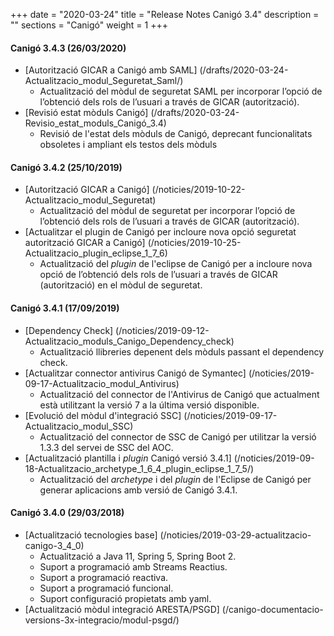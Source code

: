 +++
date        = "2020-03-24"
title       = "Release Notes Canigó 3.4"
description = ""
sections    = "Canigó"
weight      = 1
+++

#### Canigó 3.4.3 (26/03/2020)
- [Autorització GICAR a Canigó amb SAML] (/drafts/2020-03-24-Actualitzacio_modul_Seguretat_Saml/)
	- Actualització del mòdul de seguretat SAML per incorporar l’opció de l’obtenció dels rols de l’usuari a través de GICAR (autorització).
- [Revisió estat mòduls Canigó] (/drafts/2020-03-24-Revisio_estat_moduls_Canigó_3.4)
	- Revisió de l'estat dels mòduls de Canigó, deprecant funcionalitats obsoletes i ampliant els testos dels mòduls

#### Canigó 3.4.2 (25/10/2019)

- [Autorització GICAR a Canigó] (/noticies/2019-10-22-Actualitzacio_modul_Seguretat)
	- Actualització del mòdul de seguretat per incorporar l’opció de l’obtenció dels rols de l’usuari a través de GICAR (autorització).
- [Actualitzar el plugin de Canigó per incloure nova opció seguretat autorització GICAR a Canigó] (/noticies/2019-10-25-Actualitzacio_plugin_eclipse_1_7_6)
	- Actualització del _plugin_ de l'eclipse de Canigó per a incloure nova opció de l’obtenció dels rols de l’usuari a través de GICAR (autorització) en el mòdul de seguretat.

#### Canigó 3.4.1 (17/09/2019)

- [Dependency Check] (/noticies/2019-09-12-Actualitzacio_moduls_Canigo_Dependency_check)
	- Actualització llibreries depenent dels mòduls passant el dependency check.
- [Actualitzar connector antivirus Canigó de Symantec] (/noticies/2019-09-17-Actualitzacio_modul_Antivirus)
	- Actualització del connector de l'Antivirus de Canigó que actualment està utilitzant la versió 7 a la última versió disponible.
- [Evolució del mòdul d'integració SSC] (/noticies/2019-09-17-Actualitzacio_modul_SSC)
	- Actualització del connector de SSC de Canigó per utilitzar la versió 1.3.3 del servei de SSC del AOC.
- [Actualització plantilla i _plugin_ Canigó versió 3.4.1] (/noticies/2019-09-18-Actualitzacio_archetype_1_6_4_plugin_eclipse_1_7_5/)
	- Actualització del _archetype_ i del _plugin_ de l'Eclipse de Canigó per generar aplicacions amb versió de Canigó 3.4.1.


#### Canigó 3.4.0 (29/03/2018)

- [Actualització tecnologies base] (/noticies/2019-03-29-actualitzacio-canigo-3_4_0)
	- Actualització a Java 11, Spring 5, Spring Boot 2.
	- Suport a programació amb Streams Reactius.
	- Suport a programació reactiva.
	- Suport a programació funcional.
	- Suport configuració propietats amb yaml.		
- [Actualització mòdul integració ARESTA/PSGD] (/canigo-documentacio-versions-3x-integracio/modul-psgd/)
